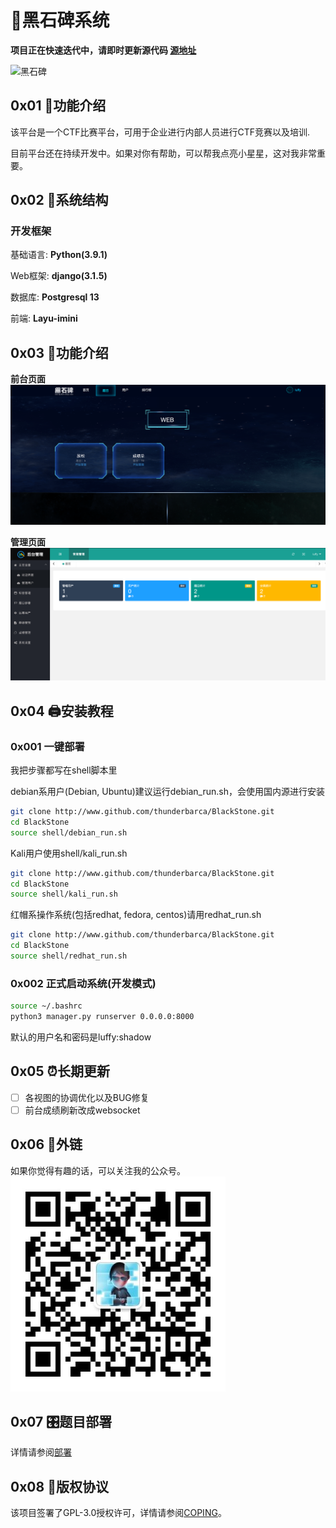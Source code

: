 # 🐒黑石碑系统

**项目正在快速迭代中，请即时更新源代码 [源地址](http://www.github.com/thunderbarca/BlackStone)**

![黑石碑](doc/img/stone.png)

## 0x01 🍉功能介绍
该平台是一个CTF比赛平台，可用于企业进行内部人员进行CTF竞赛以及培训.

目前平台还在持续开发中。如果对你有帮助，可以帮我点亮小星星，这对我非常重要。

## 0x02 🥝系统结构

### 开发框架

基础语言: **Python(3.9.1)**

Web框架: **django(3.1.5)**

数据库: **Postgresql 13**

前端: **Layu-imini**


## 0x03 🍓功能介绍

**前台页面**
![](doc/img/img1.png)

**管理页面**
![](doc/img/img2.png)

## 0x04 🖨安装教程

### 0x001 一键部署

我把步骤都写在shell脚本里

debian系用户(Debian, Ubuntu)建议运行debian_run.sh，会使用国内源进行安装
```bash
git clone http://www.github.com/thunderbarca/BlackStone.git
cd BlackStone
source shell/debian_run.sh
```

Kali用户使用shell/kali_run.sh
```bash
git clone http://www.github.com/thunderbarca/BlackStone.git
cd BlackStone
source shell/kali_run.sh
```

红帽系操作系统(包括redhat, fedora, centos)请用redhat_run.sh
```bash
git clone http://www.github.com/thunderbarca/BlackStone.git
cd BlackStone
source shell/redhat_run.sh
```

### 0x002 正式启动系统(开发模式)
```bash
source ~/.bashrc
python3 manager.py runserver 0.0.0.0:8000
```

默认的用户名和密码是luffy:shadow

## 0x05 ⏰长期更新
- [ ] 各视图的协调优化以及BUG修复
- [ ] 前台成绩刷新改成websocket

## 0x06 🤝外链
如果你觉得有趣的话，可以关注我的公众号。
![code](doc/img/code.jpg)

## 0x07 🎛题目部署
详情请参阅[部署](doc/DEPLOY.md)


## 0x08 🏓版权协议
该项目签署了GPL-3.0授权许可，详情请参阅[COPING](doc/COPYING)。